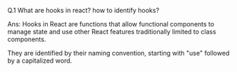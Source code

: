 Q.1 What are hooks in react? how to identify hooks?

Ans: Hooks in React are functions that allow functional components to manage state and use other React features traditionally limited to class components. 

They are identified by their naming convention, starting with "use" followed by a capitalized word.